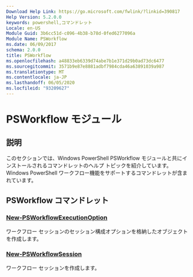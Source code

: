 ```yaml
---
Download Help Link: https://go.microsoft.com/fwlink/?linkid=390817
Help Version: 5.2.0.0
keywords: powershell,コマンドレット
Locale: en-US
Module Guid: 3b6cc51d-c096-4b38-b78d-0fed6277096a
Module Name: PSWorkflow
ms.date: 06/09/2017
schema: 2.0.0
title: PSWorkflow
ms.openlocfilehash: a48833eb6339d74abe7b1e371d29b0ad73dc6477
ms.sourcegitcommit: 3571b9e87e8881adbf7984cda46a63891039a987
ms.translationtype: MT
ms.contentlocale: ja-JP
ms.lasthandoff: 06/05/2020
ms.locfileid: "93209627"
---
```

# PSWorkflow モジュール

## 説明

このセクションでは、Windows PowerShell PSWorkflow モジュールと共にインストールされるコマンドレットのヘルプ トピックを紹介しています。Windows PowerShell ワークフロー機能をサポートするコマンドレットが含まれています。

## PSWorkflow コマンドレット

### [New-PSWorkflowExecutionOption](New-PSWorkflowExecutionOption.md)
ワークフロー セッションのセッション構成オプションを格納したオブジェクトを作成します。

### [New-PSWorkflowSession](New-PSWorkflowSession.md)
ワークフロー セッションを作成します。
